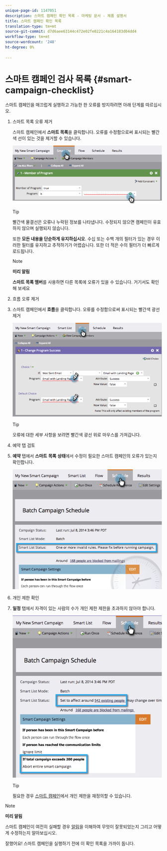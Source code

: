 ```yaml
---
unique-page-id: 1147051
description: 스마트 캠페인 확인 목록 - 마케팅 문서 - 제품 설명서
title: 스마트 캠페인 확인 목록
translation-type: tm+mt
source-git-commit: d7d6aee63144c472e02fe0221c4a164183d04dd4
workflow-type: tm+mt
source-wordcount: '248'
ht-degree: 0%

---
```



# 스마트 캠페인 검사 목록 {#smart-campaign-checklist}

스마트 캠페인을 매끄럽게 실행하고 가능한 한 오류를 방지하려면 아래 단계를 따르십시오.

1. 스마트 목록 오류 제거

   스마트 캠페인에서 **스마트 목록**&#x200B;을 클릭합니다. 오류를 수정함으로써 표시되는 빨간색 선이 있는 것을 제거할 수 있습니다.

   ![](assets/image2014-9-22-16-3a9-3a13.png)

   >[!TIP]
   >
   >빨간색 물결선은 오류나 누락된 정보를 나타냅니다. 수정되지 않으면 캠페인이 유효하지 않으며 실행되지 않습니다.
   >
   >
   >또한 **모든 내용을 단순하게 유지하십시오**. 수십 또는 수백 개의 필터가 있는 경우 이러한 필터를 유지하고 추적하기가 어렵습니다. 또한 더 적은 수의 필터가 더 빠르게 로드됩니다.

   >[!NOTE]
   >
   >**미리 알림**
   >
   >
   >**스마트 목록 멤버**&#x200B;를 사용하면 다른 목록에 오류가 있을 수 있습니다. 거기서도 확인해 보세요

1. 흐름 오류 제거
1. 스마트 캠페인에서 **흐름**&#x200B;을 클릭합니다. 오류를 수정함으로써 표시되는 빨간색 광선 제거

   ![](assets/image2014-9-22-16-3a10-3a49.png)

   >[!TIP]
   >
   >오류에 대한 세부 사항을 보려면 빨간색 광선 위로 마우스를 가져갑니다.

1. 예약 탭 검토
1. **예약** 탭에서 **스마트** **목록** **상태**&#x200B;에서 수정이 필요한 스마트 캠페인의 오류가 있는지 확인합니다.

   ![](assets/three.png)

1. 개인 제한 확인
1. **일정** 탭에서 자격이 있는 사람의 수가 개인 제한 제한을 초과하지 않아야 합니다.

   ![](assets/four.png)

   >[!TIP]
   >
   >필요한 경우 [스마트 캠페인](../../../../product-docs/core-marketo-concepts/smart-campaigns/using-smart-campaigns/override-person-restrictions-in-a-smart-campaign.md)에서 개인 제한을 재정의할 수 있습니다.

>[!NOTE]
>
>**미리 알림**
>
>스마트 캠페인이 여전히 실패할 경우 [알림](../../../../product-docs/core-marketo-concepts/miscellaneous/understanding-notifications.md)을 이해하여 무엇이 잘못되었는지 그리고 어떻게 수정하는지 알아보십시오.

잘했어요! 스마트 캠페인을 실행하기 전에 이 확인 목록을 가까이 둡니다.